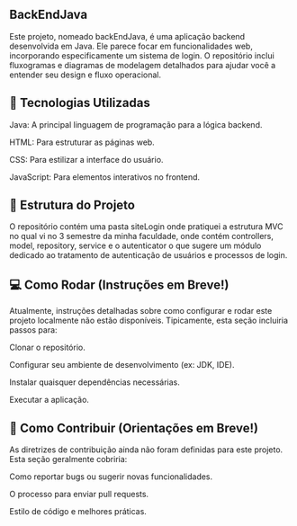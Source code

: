 ## BackEndJava
Este projeto, nomeado backEndJava, é uma aplicação backend desenvolvida em Java. Ele parece focar em funcionalidades web, incorporando especificamente um sistema de login. O repositório inclui fluxogramas e diagramas de modelagem detalhados para ajudar você a entender seu design e fluxo operacional.

## 🚀 Tecnologias Utilizadas
Java: A principal linguagem de programação para a lógica backend.

HTML: Para estruturar as páginas web.

CSS: Para estilizar a interface do usuário.

JavaScript: Para elementos interativos no frontend.

## 📂 Estrutura do Projeto
O repositório contém uma pasta siteLogin onde pratiquei a estrutura MVC no qual vi no 3 semestre da minha faculdade, onde contém controllers, model, repository, service e o autenticator o que sugere um módulo dedicado ao tratamento de autenticação de usuários e processos de login.

## 💻 Como Rodar (Instruções em Breve!)
Atualmente, instruções detalhadas sobre como configurar e rodar este projeto localmente não estão disponíveis.
Tipicamente, esta seção incluiria passos para:

Clonar o repositório.

Configurar seu ambiente de desenvolvimento (ex: JDK, IDE).

Instalar quaisquer dependências necessárias.

Executar a aplicação.

## 🤝 Como Contribuir (Orientações em Breve!)
As diretrizes de contribuição ainda não foram definidas para este projeto.
Esta seção geralmente cobriria:

Como reportar bugs ou sugerir novas funcionalidades.

O processo para enviar pull requests.

Estilo de código e melhores práticas.
